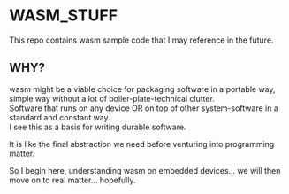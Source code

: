 # WASM_STUFF

This repo contains wasm sample code that I may reference in the future.  

## WHY?
wasm might be a viable choice for packaging software in a portable way, simple way without a lot of boiler-plate-technical clutter.  
Software that runs on any device OR on top of other system-software in a standard and constant way.   
I see this as a basis for writing durable software.  


It is like the final abstraction we need before venturing into programming matter.  

So I begin here, understanding wasm on embedded devices... we will then move on to real matter... hopefully.
